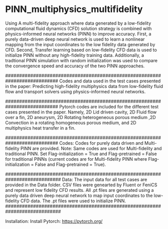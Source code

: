 # PINN_multiphysics_multifidelity
Using A multi-fidelity approach where data generated by a low-fidelity computational fluid dynamics (CFD) solution strategy is combined with physics-informed neural networks (PINN) to improve accuracy. First, a purely data-driven deep neural network is used to learn a nonlinear mapping from the input coordinates to the low fidelity data generated by CFD. Second, Transfer learning based on low-fidelity CFD data is used to initialize PINN without any high-fidelity training data. Additionally, a tradtional PINN simulation with random initialization was used to compare the convergence speed and accuracy of the two PINN approaches.


###########################################################################
Codes and data used in the test cases presented in the paper: 
Predicting high-fidelity multiphysics data from low-fidelity fluid flow and transport solvers using physics-informed neural networks.


###########################################################################
Pytorch codes are included for the different test cases presented in the paper. Namely, 2D Lid driven cavity, 2D Fluid flow over a fin, 2D aneurysm, 2D Rotating heterogeneous porous medium ,2D Convection in a rotating homogeneous porous medium, and 2D multiphysics heat transfer in a fin.


###########################################################################
Codes: 
Codes for purely data driven and Multi-fidelity PINN are provided.
Note: Same codes are used for Multi-fidelity and traditional PINN. Set Flag-initialization = True and Flag-pretrained = False for traditional PINNs (current codes are for Multi-fidelity PINN where Flag-initialization = False and Flag-pretrained = True).

############################################################################
Data: 
The input data for all test cases are provided in the Data folder. CSV files were genearted by Fluent or FeniCS and represent low fidelity CFD results. All .pt files are generated using a purely data driven deep neural network to map input coordinates to the low-fidelity CFD data. The .pt files were used to initialize PINN.
############################################################################

Installation: 
Install Pytorch: 
https://pytorch.org/


